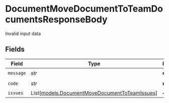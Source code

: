 # DocumentMoveDocumentToTeamDocumentsResponseBody

Invalid input data


## Fields

| Field                                                                                          | Type                                                                                           | Required                                                                                       | Description                                                                                    |
| ---------------------------------------------------------------------------------------------- | ---------------------------------------------------------------------------------------------- | ---------------------------------------------------------------------------------------------- | ---------------------------------------------------------------------------------------------- |
| `message`                                                                                      | *str*                                                                                          | :heavy_check_mark:                                                                             | N/A                                                                                            |
| `code`                                                                                         | *str*                                                                                          | :heavy_check_mark:                                                                             | N/A                                                                                            |
| `issues`                                                                                       | List[[models.DocumentMoveDocumentToTeamIssues](../models/documentmovedocumenttoteamissues.md)] | :heavy_minus_sign:                                                                             | N/A                                                                                            |
